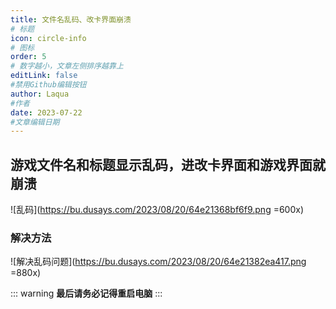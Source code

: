 ```yaml
---
title: 文件名乱码、改卡界面崩溃
# 标题
icon: circle-info
# 图标
order: 5
# 数字越小，文章左侧排序越靠上
editLink: false
#禁用Github编辑按钮
author: Laqua
#作者
date: 2023-07-22
#文章编辑日期
---
```


## **游戏文件名和标题显示乱码，进改卡界面和游戏界面就崩溃**

![乱码](https://bu.dusays.com/2023/08/20/64e21368bf6f9.png =600x)

### **解决方法**

![解决乱码问题](https://bu.dusays.com/2023/08/20/64e21382ea417.png =880x)

::: warning
**最后请务必记得重启电脑**
:::


